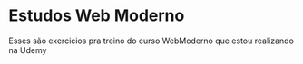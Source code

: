 # Estudos Web Moderno
 Esses são exercicios pra treino do curso WebModerno que estou realizando na   Udemy
